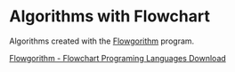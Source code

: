 # Algorithms with Flowchart

Algorithms created with the [Flowgorithm](http://flowgorithm.org/) program.

[Flowgorithm - Flowchart Programing Languages Download](http://flowgorithm.org/download/index.html)
